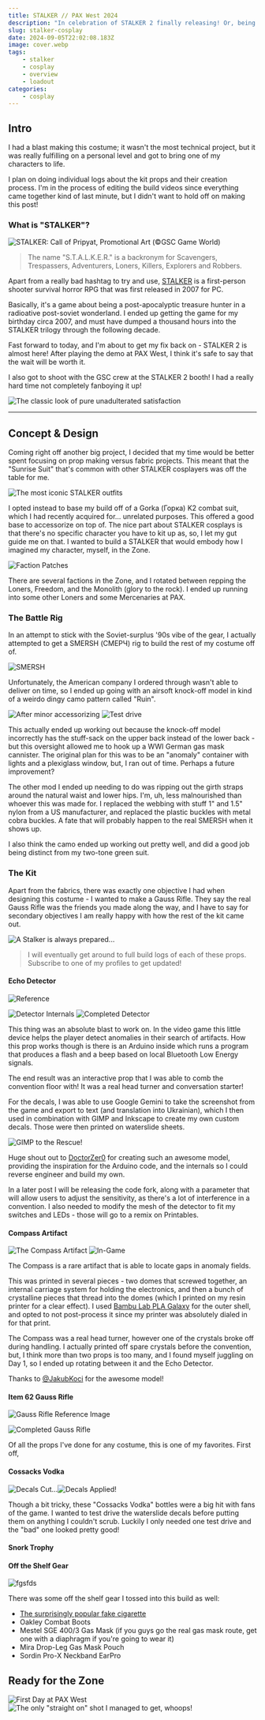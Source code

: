 ```yaml
---
title: STALKER // PAX West 2024
description: "In celebration of STALKER 2 finally releasing! Or, being close to release at least."
slug: stalker-cosplay
date: 2024-09-05T22:02:08.183Z
image: cover.webp
tags:
    - stalker
    - cosplay
    - overview
    - loadout
categories:
    - cosplay
---
```

## Intro
I had a blast making this costume; it wasn't the most technical project, but it was really fulfilling on a personal level and got to bring one of my characters to life.

I plan on doing individual logs about the kit props and their creation process. I'm in the process of editing the build videos since everything came together kind of last minute, but I didn't want to hold off on making this post!

### What is "STALKER"?
![STALKER: Call of Pripyat, Promotional Art (©GSC Game World)](image.webp)

> The name "S.T.A.L.K.E.R." is a backronym for Scavengers, Trespassers, Adventurers, Loners, Killers, Explorers and Robbers.

Apart from a really bad hashtag to try and use, [STALKER](https://en.wikipedia.org/wiki/S.T.A.L.K.E.R.) is a first-person shooter survival horror RPG that was first released in 2007 for PC.

Basically, it's a game about being a post-apocalyptic treasure hunter in a radioative post-soviet wonderland. I ended up getting the game for my birthday circa 2007, and must have dumped a thousand hours into the STALKER trilogy through the following decade.

Fast forward to today, and I'm about to get my fix back on - STALKER 2 is almost here! After playing the demo at PAX West, I think it's safe to say that the wait will be worth it.

I also got to shoot with the GSC crew at the STALKER 2 booth! I had a really hard time not completely fanboying it up!

![The classic look of pure unadulterated satisfaction](GWjndYIWwAAfzq2.webp)

___
## Concept & Design
Coming right off another big project, I decided that my time would be better spent focusing on prop making versus fabric projects. This meant that the "Sunrise Suit" that's common with other STALKER cosplayers was off the table for me.

![The most iconic STALKER outfits](image-8.webp)

I opted instead to base my build off of a Gorka (Горка) K2 combat suit, which I had recently acquired for... unrelated purposes. This offered a good base to accessorize on top of. The nice part about STALKER cosplays is that there's no specific character you have to kit up as, so, I let my gut guide me on that. I wanted to build a STALKER that would embody how I imagined my character, myself, in the Zone.

![Faction Patches](image-16.webp)

There are several factions in the Zone, and I rotated between repping the Loners, Freedom, and the Monolith (glory to the rock). I ended up running into some other Loners and some Mercenaries at PAX.

### The Battle Rig
In an attempt to stick with the Soviet-surplus '90s vibe of the gear, I actually attempted to get a SMERSH (СМЕРЧ) rig to build the rest of my costume off of. 

![SMERSH](image-9.webp)

Unfortunately, the American company I ordered through wasn't able to deliver on time, so I ended up going with an airsoft knock-off model in kind of a weirdo dingy camo pattern called "Ruin".

![After minor accessorizing](image-10.webp) ![Test drive](image-11.webp)

This actually ended up working out because the knock-off model incorrectly has the stuff-sack on the upper back instead of the lower back - but this oversight allowed me to hook up a WWI German gas mask cannister. The original plan for this was to be an "anomaly" container with lights and a plexiglass window, but, I ran out of time. Perhaps a future improvement?

The other mod I ended up needing to do was ripping out the girth straps around the natural waist and lower hips. I'm, uh, less malnourished than whoever this was made for. I replaced the webbing with stuff 1" and 1.5" nylon from a US manufacturer, and replaced the plastic buckles with metal cobra buckles. A fate that will probably happen to the real SMERSH when it shows up.

I also think the camo ended up working out pretty well, and did a good job being distinct from my two-tone green suit.

### The Kit
Apart from the fabrics, there was exactly one objective I had when designing this costume - I wanted to make a Gauss Rifle. They say the real Gauss Rifle was the friends you made along the way, and I have to say for secondary objectives I am really happy with how the rest of the kit came out.

![A Stalker is always prepared...](image-20.webp)

> I will eventually get around to full build logs of each of these props. Subscribe to one of my profiles to get updated!

#### Echo Detector
![Reference](image-14.webp)

![Detector Internals](image-15.webp) ![Completed Detector](image-12.webp)

This thing was an absolute blast to work on. In the video game this little device helps the player detect anomalies in their search of artifacts. How this prop works though is there is an Arduino inside which runs a program that produces a flash and a beep based on local Bluetooth Low Energy signals.

The end result was an interactive prop that I was able to comb the convention floor with! It was a real head turner and conversation starter!

For the decals, I was able to use Google Gemini to take the screenshot from the game and export to text (and translation into Ukrainian), which I then used in combination with GIMP and Inkscape to create my own custom decals. Those were then printed on waterslide sheets.

![GIMP to the Rescue!](<Screenshot 2024-08-26 092050.webp>)

Huge shout out to [DoctorZer0](https://www.printables.com/model/823279-stalker-echo-detector-printable-model) for creating such an awesome model, providing the inspiration for the Arduino code, and the internals so I could reverse engineer and build my own.

In a later post I will be releasing the code fork, along with a parameter that will allow users to adjust the sensitivity, as there's a lot of interference in a convention. I also needed to modify the mesh of the detector to fit my switches and LEDs - those will go to a remix on Printables.

#### Compass Artifact
![The Compass Artifact](image-18.webp) ![In-Game](image-17.webp)

The Compass is a rare artifact that is able to locate gaps in anomaly fields.

This was printed in several pieces - two domes that screwed together, an internal carriage system for holding the electronics, and then a bunch of crystalline pieces that thread into the domes (which I printed on my resin printer for a clear effect). I used [Bambu Lab PLA Galaxy](https://us.store.bambulab.com/collections/bambu-lab-3d-printer-filament/products/pla-galaxy?variant=41834260103304) for the outer shell, and opted to not post-process it since my printer was absolutely dialed in for that print.

The Compass was a real head turner, however one of the crystals broke off during handling. I actually printed off spare crystals before the convention, but, I think more than two props is too many, and I found myself juggling on Day 1, so I ended up rotating between it and the Echo Detector.

Thanks to [@JakubKoci](https://www.printables.com/model/29537-compass-artifact) for the awesome model!


#### Item 62 Gauss Rifle
![Gauss Rifle Reference Image](image-19.webp)

![Completed Gauss Rifle](image-25.webp)

Of all the props I've done for any costume, this is one of my favorites. First off, 


#### Cossacks Vodka
![Decals Cut...](image-22.webp)![Decals Applied!](image-23.webp)

Though a bit tricky, these "Cossacks Vodka" bottles were a big hit with fans of the game. I wanted to test drive the waterslide decals before putting them on anything I couldn't scrub. Luckily I only needed one test drive and the "bad" one looked pretty good!

#### Snork Trophy

#### Off the Shelf Gear
![fgsfds](image-21.webp)

There was some off the shelf gear I tossed into this build as well:
* [The surprisingly popular fake cigarette](https://amzn.to/3z88O1o)
* Oakley Combat Boots
* Mestel SGE 400/3 Gas Mask (if you guys go the real gas mask route, get one with a diaphragm if you're going to wear it)
* Mira Drop-Leg Gas Mask Pouch
* Sordin Pro-X Neckband EarPro


## Ready for the Zone
![First Day at PAX West](image-2.webp) ![The only "straight on" shot I managed to get, whoops!](image-6.webp)